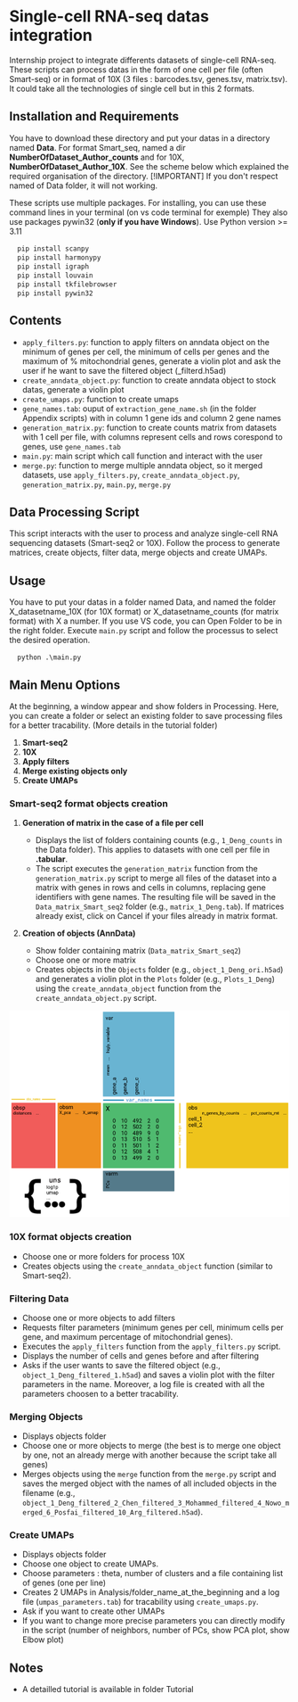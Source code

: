 # Single-cell RNA-seq datas integration

Internship project to integrate differents datasets of single-cell RNA-seq. These scripts can process datas in the form of one cell per file (often Smart-seq) or in format of 10X (3 files : barcodes.tsv, genes.tsv, matrix.tsv). It could take all the technologies of single cell but in this 2 formats.

## Installation and Requirements

You have to download these directory and put your datas in a directory named **Data**. For format Smart_seq, named a dir **NumberOfDataset_Author_counts** and for 10X, **NumberOfDataset_Author_10X**. See the scheme below which explained the required organisation of the directory.
[!IMPORTANT] If you don't respect named of Data folder, it will not working.

These scripts use multiple packages. For installing, you can use these command lines in your terminal (on vs code terminal for exemple)
They also use packages pywin32 (**only if you have Windows**).
Use Python version >= 3.11

```
  pip install scanpy
  pip install harmonypy
  pip install igraph
  pip install louvain
  pip install tkfilebrowser
  pip install pywin32
```

## Contents

- `apply_filters.py`: function to apply filters on anndata object on the minimum of genes per cell, the minimum of cells per genes and the maximum of % mitochondrial genes, generate a violin plot and ask the user if he want to save the filtered object (_filterd.h5ad)
- `create_anndata_object.py`: function to create anndata object to stock datas, generate a violin plot
- `create_umaps.py`: function to create umaps
- `gene_names.tab`: ouput of `extraction_gene_name.sh` (in the folder Appendix scripts) with in column 1 gene ids and column 2 gene names
- `generation_matrix.py`: function to create counts matrix from datasets with 1 cell per file, with columns represent cells and rows corespond to genes, use `gene_names.tab`
- `main.py`: main script which call function and interact with the user
- `merge.py`: function to merge multiple anndata object, so it merged datasets, use `apply_filters.py`, `create_anndata_object.py`, `generation_matrix.py`, `main.py`, `merge.py`

## Data Processing Script

This script interacts with the user to process and analyze single-cell RNA sequencing datasets (Smart-seq2 or 10X). Follow the process to generate matrices, create objects, filter data, merge objects and create UMAPs.

## Usage

You have to put your datas in a folder named Data, and named the folder X_datasetname_10X (for 10X format) or X_datasetname_counts (for matrix format) with X a number. 
If you use VS code, you can Open Folder to be in the right folder. Execute `main.py` script and follow the processus to select the desired operation.

```
  python .\main.py
```

## Main Menu Options

At the beginning, a window appear and show folders in Processing. Here, you can create a folder or select an existing folder to save processing files for a better tracability. (More details in the tutorial folder)

1. **Smart-seq2**
2. **10X**
3. **Apply filters**
4. **Merge existing objects only**
5. **Create UMAPs**

### Smart-seq2 format objects creation

1. **Generation of matrix in the case of a file per cell**
    - Displays the list of folders containing counts (e.g., `1_Deng_counts` in the Data folder). This applies to datasets with one cell per file in **.tabular**.
    - The script executes the `generation_matrix` function from the `generation_matrix.py` script to merge all files of the dataset into a matrix with genes in rows and cells in columns, replacing gene identifiers with gene names. The resulting file will be saved in the `Data_matrix_Smart_seq2` folder (e.g., `matrix_1_Deng.tab`). If matrices already exist, click on Cancel if your files already in matrix format.

2. **Creation of objects (AnnData)**
    - Show folder containing matrix (`Data_matrix_Smart_seq2`)
    - Choose one or more matrix
    - Creates objects in the `Objects` folder (e.g., `object_1_Deng_ori.h5ad`) and generates a violin plot in the `Plots` folder (e.g., `Plots_1_Deng`) using the `create_anndata_object` function from the `create_anndata_object.py` script.

  ![anndata object](Images/anndata_object.png)

### 10X format objects creation

- Choose one or more folders for process 10X
- Creates objects using the `create_anndata_object` function (similar to Smart-seq2).

### Filtering Data

- Choose one or more objects to add filters
- Requests filter parameters (minimum genes per cell, minimum cells per gene, and maximum percentage of mitochondrial genes).
- Executes the `apply_filters` function from the `apply_filters.py` script.
- Displays the number of cells and genes before and after filtering 
- Asks if the user wants to save the filtered object (e.g., `object_1_Deng_filtered_1.h5ad`) and saves a violin plot with the filter parameters in the name. Moreover, a log file is created with all the parameters choosen to a better tracability.

### Merging Objects

  - Displays objects folder
  - Choose one or more objects to merge (the best is to merge one object by one, not an already merge with another because the script take all genes)
  - Merges objects using the `merge` function from the `merge.py` script and saves the merged object with the names of all included objects in the filename (e.g., `object_1_Deng_filtered_2_Chen_filtered_3_Mohammed_filtered_4_Nowo_merged_6_Posfai_filtered_10_Arg_filtered.h5ad`).

### Create UMAPs
  - Displays objects folder
  - Choose one object to create UMAPs.
  - Choose parameters : theta, number of clusters and a file containing list of genes (one per line)
  - Creates 2 UMAPs in Analysis/folder_name_at_the_beginning and a log file (`umpas_parameters.tab`) for tracability using `create_umaps.py`.
  - Ask if you want to create other UMAPs
  - If you want to change more precise parameters you can directly modify in the script (number of neighbors, number of PCs, show PCA plot, show Elbow plot)
  
## Notes

- A detailled tutorial is available in folder Tutorial

